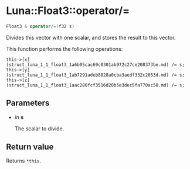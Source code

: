 # Luna::Float3::operator/=

```c++
Float3 & operator/=(f32 s)
```

Divides this vector with one scalar, and stores the result to this vector. 

This function performs the following operations: 
```
this->[x](struct_luna_1_1_float3_1a6b05cac69c0301ab972c27ce208373be.md) /= s;
this->[y](struct_luna_1_1_float3_1ab7291adeb8828a0cba3aedf332c2053d.md) /= s;
this->[z](struct_luna_1_1_float3_1aac280fcf3516d20b5e3dec5fa770ac50.md) /= s;
```


## Parameters
* *in* **s**

    The scalar to divide. 

## Return value
Returns `*this`. 

